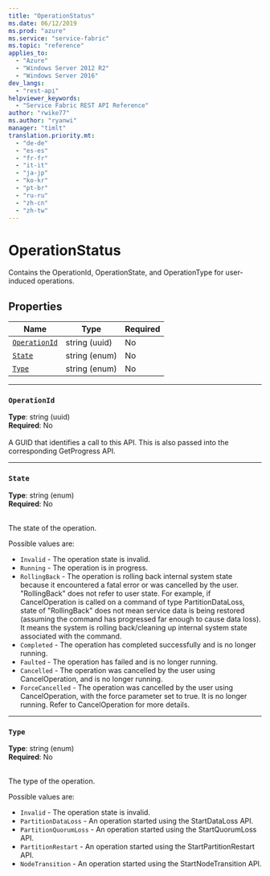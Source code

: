 ```yaml
---
title: "OperationStatus"
ms.date: 06/12/2019
ms.prod: "azure"
ms.service: "service-fabric"
ms.topic: "reference"
applies_to: 
  - "Azure"
  - "Windows Server 2012 R2"
  - "Windows Server 2016"
dev_langs: 
  - "rest-api"
helpviewer_keywords: 
  - "Service Fabric REST API Reference"
author: "rwike77"
ms.author: "ryanwi"
manager: "timlt"
translation.priority.mt: 
  - "de-de"
  - "es-es"
  - "fr-fr"
  - "it-it"
  - "ja-jp"
  - "ko-kr"
  - "pt-br"
  - "ru-ru"
  - "zh-cn"
  - "zh-tw"
---
```

# OperationStatus

Contains the OperationId, OperationState, and OperationType for user-induced operations.

## Properties
| Name | Type | Required |
| --- | --- | --- |
| [`OperationId`](#operationid) | string (uuid) | No |
| [`State`](#state) | string (enum) | No |
| [`Type`](#type) | string (enum) | No |

____
### `OperationId`
__Type__: string (uuid) <br/>
__Required__: No<br/>
<br/>
A GUID that identifies a call to this API.  This is also passed into the corresponding GetProgress API.

____
### `State`
__Type__: string (enum) <br/>
__Required__: No<br/>
<br/>


The state of the operation.

Possible values are: 

  - `Invalid` - The operation state is invalid.
  - `Running` - The operation is in progress.
  - `RollingBack` - The operation is rolling back internal system state because it encountered a fatal error or was cancelled by the user.  "RollingBack"     does not refer to user state.  For example, if CancelOperation is called on a command of type PartitionDataLoss, state of "RollingBack" does not mean service data is being restored (assuming the command has progressed far enough to cause data loss). It means the system is rolling back/cleaning up internal system state associated with the command.
  - `Completed` - The operation has completed successfully and is no longer running.
  - `Faulted` - The operation has failed and is no longer running.
  - `Cancelled` - The operation was cancelled by the user using CancelOperation, and is no longer running.
  - `ForceCancelled` - The operation was cancelled by the user using CancelOperation, with the force parameter set to true.  It is no longer running.  Refer to CancelOperation for more details.



____
### `Type`
__Type__: string (enum) <br/>
__Required__: No<br/>
<br/>


The type of the operation.

Possible values are: 

  - `Invalid` - The operation state is invalid.
  - `PartitionDataLoss` - An operation started using the StartDataLoss API.
  - `PartitionQuorumLoss` - An operation started using the StartQuorumLoss API.
  - `PartitionRestart` - An operation started using the StartPartitionRestart API.
  - `NodeTransition` - An operation started using the StartNodeTransition API.


